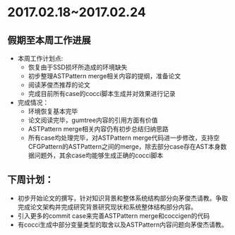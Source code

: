 # 2017.02.18~2017.02.24
## 假期至本周工作进展


- 本周工作计划点:
   - 恢复由于SSD损坏所造成的环境缺失
   - 初步整理ASTPattern merge相关内容的提纲，准备论文
   - 阅读茅俊杰推荐的论文
   - 完成目前所有case的cocci脚本生成并对效果进行记录
- 完成情况：
   - 环境恢复基本完毕
   - 论文阅读完毕，gumtree内容的引用方面有价值
   - ASTPattern merge相关内容仍有初步总结归纳思路
   - 所有case均处理完毕，对ASTPattern merge代码进一步修改，支持空CFGPattern的ASTPattern之间的merge，除去部分case存在AST本身数据问题外，其余case均能够生成正确的cocci脚本
   
## 下周计划：
  - 初步开始论文的撰写，针对知识背景和整体系统结构部分向茅俊杰请教。争取完成论文架构并完成研究背景研究现状和系统整体结构部分内容。
  - 引入更多的commit case来完善ASTPattern merge和coccigen的代码
  - 有cocci生成中部分变量类型的取舍以及ASTPattern内容问题向茅俊杰请教。
